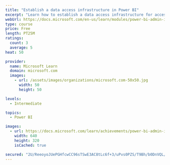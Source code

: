 ```yaml
---
title: "Establish a data access infrastructure in Power BI"
excerpt: "Learn how to establish a data access infrastructure for accessing all your data within Power BI."
webUrl: https://docs.microsoft.com/en-us/learn/modules/power-bi-admin-infrastructure/
type: course
price: Free
length: PT25M
ratings:
  count: 3
  average: 5
heat: 50

provider:
  name: Microsoft Learn
  domain: microsoft.com
  images:
    - url: /assets/images/organizations/microsoft.com-50x50.jpg
      width: 50
      height: 50

levels:
  - Intermediate

topics:
  - Power BI

images:
  - url: https://docs.microsoft.com/learn/achievements/power-bi-admin-infrastructure-social.png
    width: 640
    height: 320
    isCached: true

secured: "2U/ReeoyoJUePGHfcwCC96sTSwE3AC8tLc6f+3/uPvs0PZS/T9Bh/b0DnVQL/gxQ4Zs4eUMk9SVcLsojGgAxpmg7shP47a2kU83nNrZKSWSAcx+DNs3x/2cj+dDoUYgRoY8Rvnyo3w5zdLp8jBvwc0VhTduBnWewhmaNcI3iErABfoTSOYdEw/xxlN0c76sXhRJSg864N4s4korDfAuUr1eqHSB6BiZQ50W83cKfH/uchw2aMuoN31VvmRBNa2VPVbG08Rz8TQbgWsDWt5ONY/ztUNkPntbtc4XiHEOJClCPW9xzEDJzjttlGyAwYAm4FtziD4uWnaFAyaQigrq23iP8O5mcmCbONl/FO9Nkt2piKOydBxQ6/wQaqnCJX/SLzCeaxO4G77L0LfvNPnt7Sg==;pD7m36qVesepNDYgZONjCg=="
---
```


